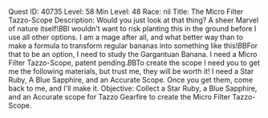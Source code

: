 Quest ID: 40735
Level: 58
Min Level: 48
Race: nil
Title: The Micro Filter Tazzo-Scope
Description: Would you just look at that thing? A sheer Marvel of nature itself!$B$BI wouldn't want to risk planting this in the ground before I use all other options. I am a mage after all, and what better way than to make a formula to transform regular bananas into something like this!$B$BFor that to be an option, I need to study the Gargantuan Banana. I need a Micro Filter Tazzo-Scope, patent pending.$B$BTo create the scope I need you to get me the following materials, but trust me, they will be worth it! I need a Star Ruby, A Blue Sapphire, and an Accurate Scope. Once you get them, come back to me, and I'll make it.
Objective: Collect a Star Ruby, a Blue Sapphire, and an Accurate scope for Tazzo Gearfire to create the Micro Filter Tazzo-Scope.
